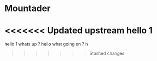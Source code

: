 # Mountader
<<<<<<< Updated upstream
hello 1
=======
hello 1 
whats up ?
hello 
what going on ?
h
>>>>>>> Stashed changes
